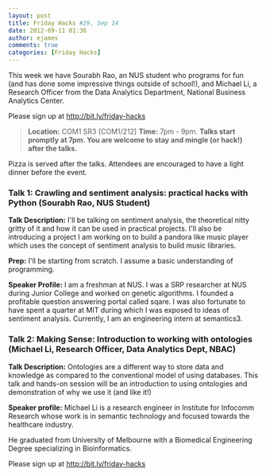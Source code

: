 ```yaml
---
layout: post
title: Friday Hacks #29, Sep 14
date: 2012-09-11 01:36
author: ejames
comments: true
categories: [Friday Hacks]
---
```

This week we have Sourabh Rao, an NUS student who programs for fun (and has done some impressive things outside of school!), and Michael Li, a Research Officer from the Data Analytics Department, National Business Analytics Center.

Please sign up at <a href="http://bit.ly/friday-hacks">http://bit.ly/friday-hacks</a>
<blockquote><strong>Location:</strong> COM1 SR3 [COM1/212]
<strong>Time:</strong> 7pm - 9pm.
<strong>Talks start promptly at 7pm. You are welcome to stay and mingle (or hack!) after the talks.</strong></blockquote>
Pizza is served after the talks. Attendees are encouraged to have a light dinner before the event.
<h3>Talk 1: Crawling and sentiment analysis: practical hacks with Python (Sourabh Rao, NUS Student)</h3>
<strong>Talk Description:</strong>
I'll be talking on sentiment analysis, the theoretical nitty gritty of it and how it can be used in practical projects. I'll also be introducing a project I am working on to build a pandora like music player which uses the concept of sentiment analysis to build music libraries.

<strong>Prep:</strong>
I'll be starting from scratch. I assume a basic understanding of programming.

<strong>Speaker Profile:</strong>
I am a freshman at NUS. I was a SRP researcher at NUS during Junior College and worked on genetic algorithms. I founded a profitable question answering portal called sqare. I was also fortunate to have spent a quarter at MIT during which I was exposed to ideas of sentiment analysis. Currently, I am an engineering intern at semantics3.
<h3>Talk 2: Making Sense: Introduction to working with ontologies (Michael Li, Research Officer, Data Analytics Dept, NBAC)</h3>
<strong>Talk Description:</strong>
Ontologies are a different way to store data and knowledge as compared to the conventional model of using databases. This talk and hands-on session will be an introduction to using ontologies and demonstration of why we use it (and like it!)

<strong>Speaker profile:</strong>
Michael Li is a research engineer in Institute for Infocomm Research whose work is in semantic technology and focused towards the healthcare industry.

He graduated from University of Melbourne with a Biomedical Engineering Degree specializing in Bioinformatics.

Please sign up at <a href="http://bit.ly/friday-hacks">http://bit.ly/friday-hacks</a>

&nbsp;
